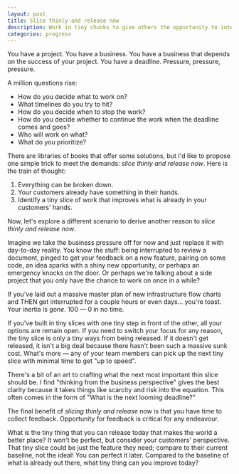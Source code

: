 ```yaml
---
layout: post
title: Slice thinly and release now
description: Work in tiny chunks to give others the opportunity to interact with your work-in-progress and to sustain your momentum.
categories: progress
---
```


You have a project. You have a business. You have a business that depends on the success of your project. You have a deadline. Pressure, pressure, pressure.

A million questions rise:

- How do you decide what to work on?
- What timelines do you try to hit?
- How do you decide when to stop the work?
- How do you decide whether to continue the work when the deadline comes and goes?
- Who will work on what?
- What do you prioritize?

There are libraries of books that offer some solutions, but I'd like to propose one simple trick to meet the demands: *slice thinly and release now*. Here is the train of thought:

1. Everything can be broken down.
1. Your customers already have something in their hands.
1. Identify a tiny slice of work that improves what is already in your customers' hands.

Now, let's explore a different scenario to derive another reason to *slice thinly and release now*.

Imagine we take the business pressure off for now and just replace it with day-to-day reality. You know the stuff: being interrupted to review a document, pinged to get your feedback on a new feature, pairing on some code, an idea sparks with a shiny new opportunity, or perhaps an emergency knocks on the door. Or perhaps we're talking about a side project that you only have the chance to work on once in a while?

If you've laid out a massive master plan of new infrastructure flow charts and THEN get interrupted for a couple hours or even days... you're toast. Your inertia is *gone*. 100 &mdash; 0 in no time.

If you've built in tiny slices with one tiny step in front of the other, all your options are remain open. If you need to switch your focus for any reason, the tiny slice is only a tiny ways from being released. If it doesn't get released, it isn't a big deal because there hasn't been such a massive sunk cost. What's more &mdash; any of your team members can pick up the next tiny slice with minimal time to get "up to speed".

There's a bit of an art to crafting what the next most important thin slice should be. I find "thinking from the business perspective" gives the best clarity because it takes things like scarcity and risk into the equation. This often comes in the form of "What is the next looming deadline?"

The final benefit of *slicing thinly and release now* is that you have time to collect feedback. Opportunity for feedback is critical for any endeavour.

What is the tiny thing that you can release today that makes the world a better place? It won't be perfect, but consider your customers' perspective. That tiny slice could be just the feature they need; compare to their current baseline, not the ideal! You can perfect it later. Compared to the baseline of what is already out there, what tiny thing can you improve today?
